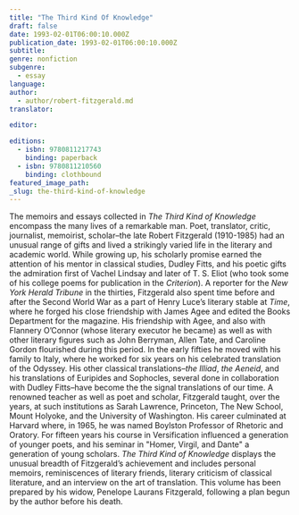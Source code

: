 ```yaml
---
title: "The Third Kind Of Knowledge"
draft: false
date: 1993-02-01T06:00:10.000Z
publication_date: 1993-02-01T06:00:10.000Z
subtitle:
genre: nonfiction
subgenre:
  - essay
language:
author:
  - author/robert-fitzgerald.md
translator:

editor:

editions:
  - isbn: 9780811217743
    binding: paperback
  - isbn: 9780811210560
    binding: clothbound
featured_image_path:
_slug: the-third-kind-of-knowledge
---
```


The memoirs and essays collected in _The Third Kind of Knowledge_ encompass the many lives of a remarkable man. Poet, translator, critic, journalist, memoirist, scholar–the late Robert Fitzgerald (1910-1985) had an unusual range of gifts and lived a strikingly varied life in the literary and academic world. While growing up, his scholarly promise earned the attention of his mentor in classical studies, Dudley Fitts, and his poetic gifts the admiration first of Vachel Lindsay and later of T. S. Eliot (who took some of his college poems for publication in the _Criterion_). A reporter for the _New York Herald Tribune_ in the thirties, Fitzgerald also spent time before and after the Second World War as a part of Henry Luce’s literary stable at _Time_, where he forged his close friendship with James Agee and edited the Books Department for the magazine. His friendship with Agee, and also with Flannery O’Connor (whose literary executor he became) as well as with other literary figures such as John Berryman, Allen Tate, and Caroline Gordon flourished during this period. In the early fifties he moved with his family to Italy, where he worked for six years on his celebrated translation of the Odyssey. His other classical translations–_the Illiad_, _the Aeneid_, and his translations of Euripides and Sophocles, several done in collaboration with Dudley Fitts–have become the the signal translations of our time. A renowned teacher as well as poet and scholar, Fitzgerald taught, over the years, at such institutions as Sarah Lawrence, Princeton, The New School, Mount Holyoke, and the University of Washington. His career culminated at Harvard where, in 1965, he was named Boylston Professor of Rhetoric and Oratory. For fifteen years his course in Versification influenced a generation of younger poets, and his seminar in "Homer, Virgil, and Dante" a generation of young scholars. _The Third Kind of Knowledge_ displays the unusual breadth of Fitzgerald’s achievement and includes personal memoirs, reminiscences of literary friends, literary criticism of classical literature, and an interview on the art of translation. This volume has been prepared by his widow, Penelope Laurans Fitzgerald, following a plan begun by the author before his death.

